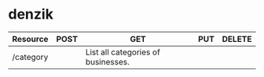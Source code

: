 denzik
======

| Resource        | POST | GET                                 | PUT | DELETE |
| --------------- | ---- | ----------------------------------- | --- | ------ |
| /category       |      | List all categories of businesses.  |     |        |
